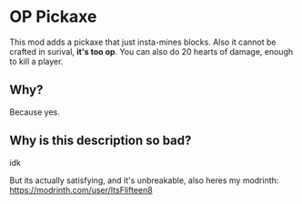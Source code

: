 # OP Pickaxe
This mod adds a pickaxe that just insta-mines blocks. Also it cannot be crafted in surival, **it's too op**. You can also do 20 hearts of damage, enough to kill a player.

## Why?
Because yes.

## Why is this description so bad?
idk

But its actually satisfying, and it's unbreakable, also heres my modrinth: https://modrinth.com/user/ItsFlifteen8
